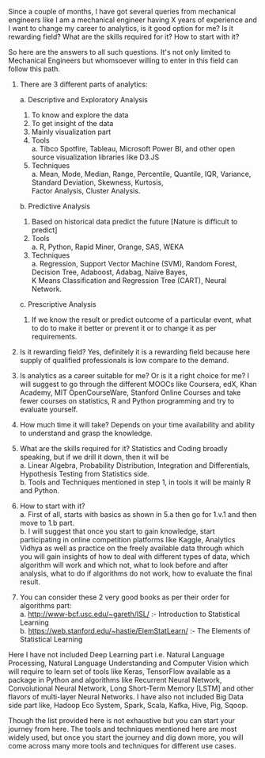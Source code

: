Since a couple of months, I have got several queries from mechanical engineers like I am a mechanical engineer having X years of experience and I want to change my career to analytics, is it good option for me? Is it rewarding field? What are the skills required for it? How to start with it?  

So here are the answers to all such questions. It's not only limited to Mechanical Engineers but whomsoever willing to enter in this field can follow this path.  
  
1.  There are 3 different parts of analytics:  
                   
     a.  Descriptive and Exploratory Analysis  
    1. To know and explore the data  
    2. To get insight of the data  
    3. Mainly visualization part  
    4. Tools  
      a.	Tibco Spotfire, Tableau, Microsoft Power BI, and other open source visualization libraries like D3.JS
    5.	Techniques  
      a.	Mean, Mode, Median, Range, Percentile, Quantile, IQR, Variance, Standard Deviation, Skewness, Kurtosis,  
            Factor Analysis, Cluster Analysis. 
          
    b. Predictive Analysis  
    1.	Based on historical data predict the future [Nature is difficult to predict]  
    2.	Tools  
        a.	R, Python, Rapid Miner, Orange, SAS, WEKA  
    3.	Techniques  
        a.	Regression, Support Vector Machine (SVM), Random Forest, Decision Tree, Adaboost, Adabag, Naïve Bayes,   
              K Means Classification and Regression Tree (CART), Neural Network.  
            
    c.	Prescriptive Analysis
    1.	If we know the result or predict outcome of a particular event, what to do to make it better or prevent it or to change it as per          requirements.  
    
2.	Is it rewarding field? Yes, definitely it is a rewarding field because here supply of qualified professionals is low compare to the demand.  

3.	Is analytics as a career suitable for me? Or is it a right choice for me? I will suggest to go through the different MOOCs like Coursera, edX, Khan Academy, MIT OpenCourseWare, Stanford Online Courses and take fewer courses on statistics, R and Python programming and try to evaluate yourself.  

4.	How much time it will take? Depends on your time availability and ability to understand and grasp the knowledge.  


5.	What are the skills required for it? Statistics and Coding broadly speaking, but if we drill it down, then it will be  
    a.	Linear Algebra, Probability Distribution, Integration and Differentials, Hypothesis Testing from Statistics side.  
    b.	Tools and Techniques mentioned in step 1, in tools it will be mainly R and Python.  
    
    
6.	How to start with it?  
    a.	First of all, starts with basics as shown in 5.a then go for 1.v.1 and then move to 1.b part.        
    b.	I will suggest that once you start to gain knowledge, start participating in online competition platforms like Kaggle, Analytics          Vidhya as well as practice on the freely available data through which you will gain insights of how to deal with different              types of data, which algorithm will work and which not, what to look before and after analysis, what to do if algorithms do not          work, how to evaluate the final result.    

7.	You can consider these 2 very good books as per their order for algorithms part:  
    a.	http://www-bcf.usc.edu/~gareth/ISL/			:-	Introduction to Statistical Learning   
    b.	https://web.stanford.edu/~hastie/ElemStatLearn/	:-	The Elements of Statistical Learning   

Here I have not included Deep Learning part i.e. Natural Language Processing, Natural Language Understanding and Computer Vision which will require to learn set of tools like Keras, TensorFlow available as a package in Python and algorithms like Recurrent Neural Network, Convolutional Neural Network, Long Short-Term Memory [LSTM] and other flavors of multi-layer Neural Networks. I have also not included Big Data side part like, Hadoop Eco System, Spark, Scala, Kafka, Hive, Pig, Sqoop.   

Though the list provided here is not exhaustive but you can start your journey from here. The tools and techniques mentioned here are most widely used, but once you start the journey and dig down more, you will come across many more tools and techniques for different use cases.
